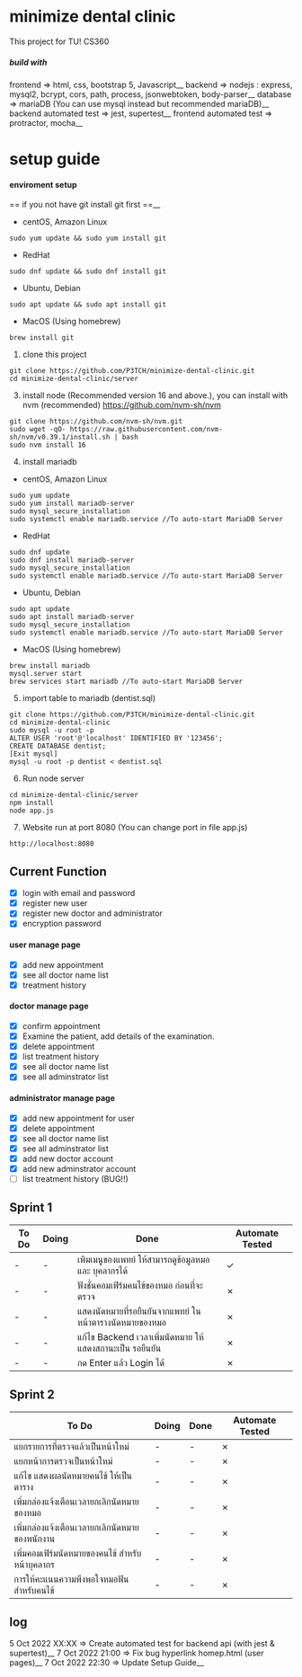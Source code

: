 # minimize dental clinic
This project for TU! CS360

##### build with
frontend => html, css, bootstrap 5, Javascript__
backend => nodejs : express, mysql2, bcrypt, cors, path, process, jsonwebtoken, body-parser__
database => mariaDB (You can use mysql instead but recommended mariaDB)__
backend automated test => jest, supertest__
frontend automated test => protractor, mocha__

# setup guide
#### enviroment setup
== if you not have git install git first ==__
- centOS, Amazon Linux
```shell
sudo yum update && sudo yum install git
```
- RedHat
```shell
sudo dnf update && sudo dnf install git
```
- Ubuntu, Debian
```shell
sudo apt update && sudo apt install git
```
- MacOS (Using homebrew)
```shell
brew install git
```

1. clone this project

```shell
git clone https://github.com/P3TCH/minimize-dental-clinic.git
cd minimize-dental-clinic/server
```
3. install node (Recommended version 16 and above.), you can install with nvm (recommended)
https://github.com/nvm-sh/nvm
```shell
git clone https://github.com/nvm-sh/nvm.git
sudo wget -qO- https://raw.githubusercontent.com/nvm-sh/nvm/v0.39.1/install.sh | bash
sudo nvm install 16
```
4. install mariadb
- centOS, Amazon Linux
```shell
sudo yum update
sudo yum install mariadb-server
sudo mysql_secure_installation
sudo systemctl enable mariadb.service //To auto-start MariaDB Server
```
- RedHat
```shell
sudo dnf update
sudo dnf install mariadb-server
sudo mysql_secure_installation
sudo systemctl enable mariadb.service //To auto-start MariaDB Server
```
- Ubuntu, Debian
```shell
sudo apt update
sudo apt install mariadb-server
sudo mysql_secure_installation
sudo systemctl enable mariadb.service //To auto-start MariaDB Server
```
- MacOS (Using homebrew)
```shell
brew install mariadb
mysql.server start
brew services start mariadb //To auto-start MariaDB Server
```

5. import table to mariadb (dentist.sql)
```shell
git clone https://github.com/P3TCH/minimize-dental-clinic.git
cd minimize-dental-clinic
sudo mysql -u root -p
ALTER USER 'root'@'localhost' IDENTIFIED BY '123456';
CREATE DATABASE dentist;
[Exit mysql]
mysql -u root -p dentist < dentist.sql
```

6. Run node server
```shell
cd minimize-dental-clinic/server
npm install
node app.js
```

7. Website run at port 8080 (You can change port in file app.js)
```shell
http://localhost:8080
```

## Current Function
- [x] login with email and password
- [x] register new user
- [x] register new doctor and administrator
- [x] encryption password
#### user manage page
- [x] add new  appointment
- [x] see all doctor name list 
- [x] treatment history
#### doctor manage page
- [x] confirm appointment
- [x] Examine the patient, add details of the examination.
- [x] delete appointment
- [x] list treatment history
- [x] see all doctor name list
- [x] see all adminstrator list
#### administrator manage page
- [x] add new appointment for user
- [x] delete appointment
- [x] see all doctor name list
- [x] see all adminstrator list
- [x] add new doctor account
- [x] add new adminstrator account
- [ ] list treatment history (BUG!!)

## Sprint 1
| To Do | Doing | Done | Automate Tested |
|-------|-------|------|-----------------|
|-|-|เพิมเมนูของแพทย์ ให้สามารถดูข้อมูลหมอ และ บุคลากรได้| ✓ |
|-|-|ฟังชั่นคอมเฟิร์มคนไข้ของหมอ ก่อนที่จะตรวจ| ✗ |
|-|-|แสดงนัดหมายที่รอยืนยันจากแพทย์ ในหน้าตารางนัดหมายของหมอ| ✗ |
|-|-|แก้ไข Backend เวลาเพิ่มนัดหมาย ให้แสดงสถานะเป็น รอยืนยัน| ✗ |
|-|-|กด Enter แล้ว Login ได้| ✗ |


## Sprint 2
| To Do | Doing | Done | Automate Tested |
|-------|-------|------|-----------------|
|แยกรายการที่ตรวจแล้วเป็นหน้าใหม่|-|-| ✗ |
|แยกหน้าการตรวจเป็นหน้าใหม่|-|-| ✗ |
|แก้ไข แสดงผลนัดหมายคนไข้ ให้เป็นตาราง|-|-| ✗ |
|เพิ่มกล่องแจ้งเตือนเวลายกเลิกนัดหมายของหมอ|-|-| ✗ |
|เพิ่มกล่องแจ้งเตือนเวลายกเลิกนัดหมายของพนักงาน|-|-| ✗ |
|เพิ่มคอมเฟิร์มนัดหมายของคนไข้ สำหรับหน้าบุคลากร|-|-| ✗ |
|การให้คะแนนความพึงพอใจหมอฟัน สำหรับคนไข้|-|-| ✗ |


## log
5 Oct 2022 XX:XX => Create automated test for backend api (with jest & supertest)__
7 Oct 2022 21:00 => Fix bug hyperlink homep.html (user pages)__
7 Oct 2022 22:30 => Update Setup Guide__
